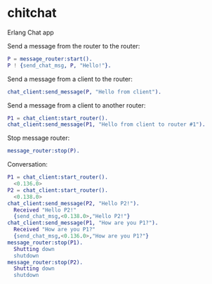 chitchat
========

Erlang Chat app

Send a message from the router to the router:

```erlang
P = message_router:start().
P ! {send_chat_msg, P, "Hello!"}.
```

Send a message from a client to the router:

```erlang
chat_client:send_message(P, "Hello from client").
```

Send a message from a client to another router:
```erlang
P1 = chat_client:start_router().
chat_client:send_message(P1, "Hello from client to router #1").
```

Stop message router:
```erlang
message_router:stop(P).
```

Conversation:
```erlang
P1 = chat_client:start_router().
  <0.136.0>
P2 = chat_client:start_router().
  <0.138.0>
chat_client:send_message(P2, "Hello P2!").
  Received "Hello P2!"
  {send_chat_msg,<0.138.0>,"Hello P2!"}
chat_client:send_message(P1, "How are you P1?").
  Received "How are you P1?"
  {send_chat_msg,<0.136.0>,"How are you P1?"}
message_router:stop(P1).
  Shutting down
  shutdown
message_router:stop(P2).
  Shutting down
  shutdown
```
